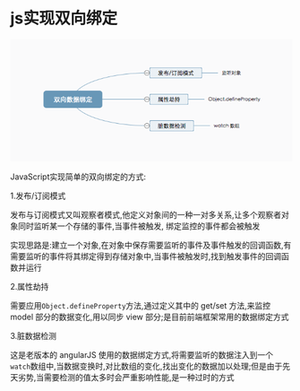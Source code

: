 # js实现双向绑定

![1](2101.png)

JavaScript实现简单的双向绑定的方式:

1.发布/订阅模式

发布与订阅模式又叫观察者模式,他定义对象间的一种一对多关系,让多个观察者对象同时监听某一个存储的事件,当事件被触发, 绑定监控的事件都会被触发

实现思路是:建立一个对象,在对象中保存需要监听的事件及事件触发的回调函数,有需要监听的事件将其绑定得到存储对象中,当事件被触发时,找到触发事件的回调函数并运行

2.属性劫持

需要应用`Object.defineProperty`方法,通过定义其中的 get/set 方法,来监控 model 部分的数据变化,用以同步 view 部分;是目前前端框架常用的数据绑定方式

3.脏数据检测

这是老版本的 angularJS 使用的数据绑定方式,将需要监听的数据注入到一个`watch`数组中,当数据变换时,对比数组的变化,找出变化的数据加以处理;但是由于先天劣势,当需要检测的值太多时会严重影响性能,是一种过时的方式



